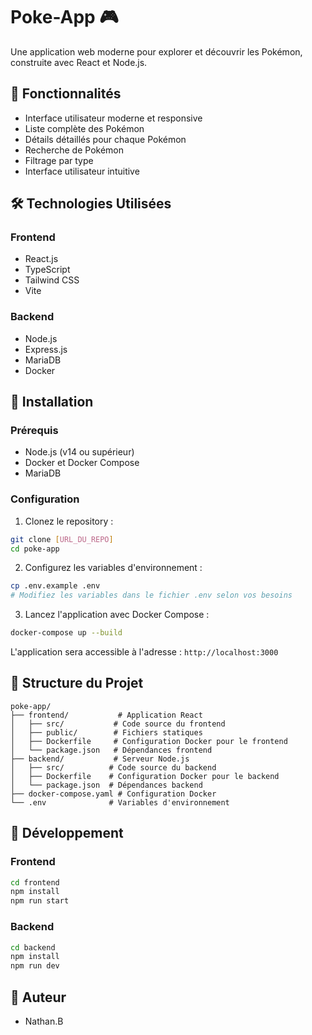 # Poke-App 🎮

Une application web moderne pour explorer et découvrir les Pokémon, construite avec React et Node.js.

## 🌟 Fonctionnalités

- Interface utilisateur moderne et responsive
- Liste complète des Pokémon
- Détails détaillés pour chaque Pokémon
- Recherche de Pokémon
- Filtrage par type
- Interface utilisateur intuitive

## 🛠️ Technologies Utilisées

### Frontend

- React.js
- TypeScript
- Tailwind CSS
- Vite

### Backend

- Node.js
- Express.js
- MariaDB
- Docker

## 🚀 Installation

### Prérequis

- Node.js (v14 ou supérieur)
- Docker et Docker Compose
- MariaDB

### Configuration

1. Clonez le repository :

```bash
git clone [URL_DU_REPO]
cd poke-app
```

2. Configurez les variables d'environnement :

```bash
cp .env.example .env
# Modifiez les variables dans le fichier .env selon vos besoins
```

3. Lancez l'application avec Docker Compose :

```bash
docker-compose up --build
```

L'application sera accessible à l'adresse : `http://localhost:3000`

## 📁 Structure du Projet

```
poke-app/
├── frontend/           # Application React
│   ├── src/           # Code source du frontend
│   ├── public/        # Fichiers statiques
│   ├── Dockerfile     # Configuration Docker pour le frontend
│   └── package.json   # Dépendances frontend
├── backend/           # Serveur Node.js
│   ├── src/          # Code source du backend
│   ├── Dockerfile    # Configuration Docker pour le backend
│   └── package.json  # Dépendances backend
├── docker-compose.yaml # Configuration Docker
└── .env              # Variables d'environnement
```

## 🔧 Développement

### Frontend

```bash
cd frontend
npm install
npm run start
```

### Backend

```bash
cd backend
npm install
npm run dev
```

## 👥 Auteur

- Nathan.B
